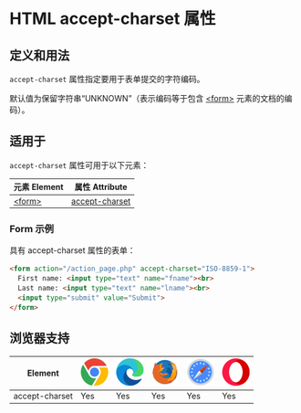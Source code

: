 HTML accept-charset 属性
===

## 定义和用法

`accept-charset` 属性指定要用于表单提交的字符编码。

默认值为保留字符串“UNKNOWN”（表示编码等于包含 [\<form>](../tags/form.md) 元素的文档的编码）。

## 适用于

`accept-charset` 属性可用于以下元素：

| 元素 Element | 属性 Attribute |
| ----- | ----- |
| [\<form>](../tags/form.md) | [accept-charset](../tags/form_accept_charset.md) |

### Form 示例

具有 accept-charset 属性的表单：

```html idoc:preview:iframe
<form action="/action_page.php" accept-charset="ISO-8859-1">
  First name: <input type="text" name="fname"><br>
  Last name: <input type="text" name="lname"><br>
  <input type="submit" value="Submit">
</form>
```

## 浏览器支持

| Element | ![chrome][1] | ![edge][2] | ![firefox][3] | ![safari][4] | ![opera][5] |
| ------- | --- | --- | --- | --- | --- |
| accept-charset | Yes | Yes | Yes | Yes | Yes |

[1]: ../assets/chrome.svg
[2]: ../assets/edge.svg
[3]: ../assets/firefox.svg
[4]: ../assets/safari.svg
[5]: ../assets/opera.svg
